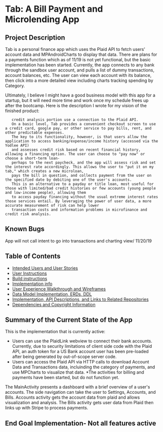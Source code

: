 # Tab: A Bill Payment and Microlending App

## Project Description
Tab is a personal finance app which uses the Plaid API to fetch users' account data and MPAndroidCharts to display that data. There 
are plans for a payments function which as of 11/19 is not yet functional, but the basic implementation has been started. 
Currently, the app connects to any bank through the sandbox user account, and pulls a list of dummy transactions, account balances, etc.
The user can view each account with its balance, then click into a more detailed view including charts tracking spending by Category.

Ultimately, I believe I might have a good business model with this app for a startup, but it will need more time and work
once my schedule frees up after the bootcamp. Here is the description I wrote for my vision of the finished product:
```Tab is a simple bill payment app- with a twist. The payment system is built upon the free Square In-App Payments SDK, while the cloud backend sevlet and 
   credit analysis portion use a connection to the Plaid API.
   On a basic level, Tab provides a convenient checkout screen to use a credit card, google pay, or other service to pay bills, rent, and other predictable expenses.
   The key to its functionality, however, is that users allow the application to access banking/expense/income history (accessed via the Yodlee API)
   and assesses credit risk based on recent financial history, allowing a financing option. The user can choose to "pay now" or choose a short-term loan-
   perhaps to the next paycheck, and the app will assess risk and set the interest rate accordingly. This allows the user to "put it on my tab," which creates a new microloan,
   pays the bill in question, and collects payment from the user on the specified date by debiting one of the user's accounts.
   This is an alternative to a payday or title loan, most useful for those with limited/bad credit histories or few accounts (young people and low-income people), allowing them
   to access payday financing without the usual extreme interest rates those services entail. By leveraging the power of user data, a more accurate measurement of risk can help lower
   transaction costs and information problems in microfinance and credit risk analysis.
```
## Known Bugs
App will not call intent to go into transactions and charting view/ 11/20/19

## Table of Contents

* [Intended Users and User Stories](/docs/user-stories.md)  
* [User Instructions](/docs/userinstructions.md) 
* [Build instructions](/docs/buildinstructions.md)
* [Implementation info](/docs/implementation.md)
* [User Experience Walkthrough and Wireframes](/docs/ux.md)
* [Data Model Implementation, ERDs, DDL](/docs/database.md)
* [Implementation, API Descriptions, and Links to Related Repositories](/docs/implementation.md)
* [Dependencies and Copyright Information](/dependencies.md)


## Summary of the Current State of the App
This is the implementation that is currently active:
* Users can use the PlaidLink webview to connect their bank accounts. Currently, due to security limitations 
of client side code with the Plaid API, an auth token for a US Bank account user has been pre-loaded after being 
generated by out-of-scope server code.
* Users can access the Plaid API via HTTP calls to download Account Data and Transactions data, incluinding the category
of payments, and use MPCharts to visualize that data.
*The activities for billing and payments have been started, but do not function yet.

The MainActivity presents a dashboard with a brief overview of a user's accounts. The side navigation can take the user
to Settings, Accounts, and Bills. Accounts activity gets the account data from plaid and allows visualization and analysis. 
The Bills activity gets user data from Plaid then links up with Stripe to process payments.

## End Goal Implementation- Not all features active


